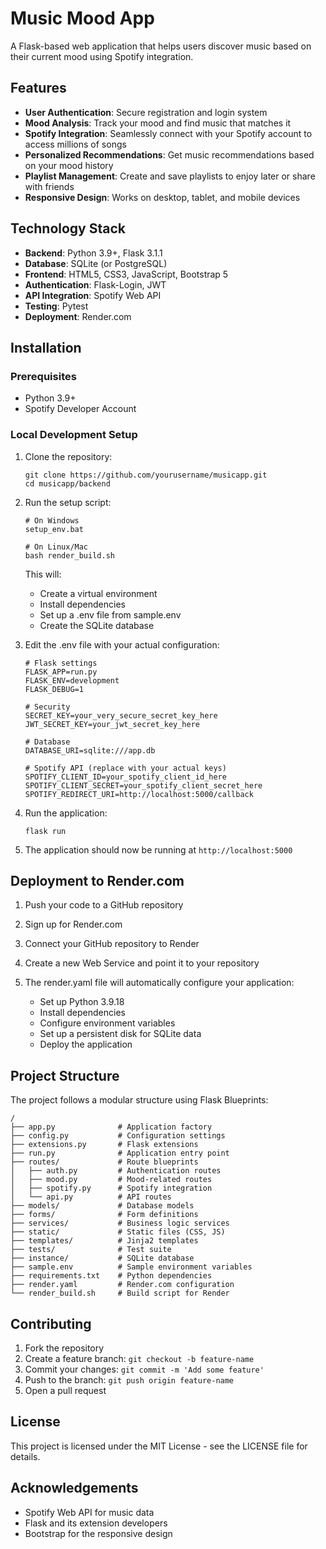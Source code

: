 # Music Mood App

A Flask-based web application that helps users discover music based on their current mood using Spotify integration.

## Features

- **User Authentication**: Secure registration and login system
- **Mood Analysis**: Track your mood and find music that matches it
- **Spotify Integration**: Seamlessly connect with your Spotify account to access millions of songs
- **Personalized Recommendations**: Get music recommendations based on your mood history
- **Playlist Management**: Create and save playlists to enjoy later or share with friends
- **Responsive Design**: Works on desktop, tablet, and mobile devices

## Technology Stack

- **Backend**: Python 3.9+, Flask 3.1.1
- **Database**: SQLite (or PostgreSQL)
- **Frontend**: HTML5, CSS3, JavaScript, Bootstrap 5
- **Authentication**: Flask-Login, JWT
- **API Integration**: Spotify Web API
- **Testing**: Pytest
- **Deployment**: Render.com

## Installation

### Prerequisites

- Python 3.9+
- Spotify Developer Account

### Local Development Setup

1. Clone the repository:
   ```
   git clone https://github.com/yourusername/musicapp.git
   cd musicapp/backend
   ```

2. Run the setup script:
   ```
   # On Windows
   setup_env.bat
   
   # On Linux/Mac
   bash render_build.sh
   ```
   
   This will:
   - Create a virtual environment
   - Install dependencies
   - Set up a .env file from sample.env
   - Create the SQLite database

3. Edit the .env file with your actual configuration:
   ```
   # Flask settings
   FLASK_APP=run.py
   FLASK_ENV=development
   FLASK_DEBUG=1

   # Security
   SECRET_KEY=your_very_secure_secret_key_here
   JWT_SECRET_KEY=your_jwt_secret_key_here

   # Database
   DATABASE_URI=sqlite:///app.db

   # Spotify API (replace with your actual keys)
   SPOTIFY_CLIENT_ID=your_spotify_client_id_here
   SPOTIFY_CLIENT_SECRET=your_spotify_client_secret_here
   SPOTIFY_REDIRECT_URI=http://localhost:5000/callback
   ```

4. Run the application:
   ```
   flask run
   ```

5. The application should now be running at `http://localhost:5000`

## Deployment to Render.com

1. Push your code to a GitHub repository

2. Sign up for Render.com

3. Connect your GitHub repository to Render

4. Create a new Web Service and point it to your repository

5. The render.yaml file will automatically configure your application:
   - Set up Python 3.9.18
   - Install dependencies
   - Configure environment variables
   - Set up a persistent disk for SQLite data
   - Deploy the application

## Project Structure

The project follows a modular structure using Flask Blueprints:

```
/
├── app.py              # Application factory
├── config.py           # Configuration settings
├── extensions.py       # Flask extensions
├── run.py              # Application entry point
├── routes/             # Route blueprints
│   ├── auth.py         # Authentication routes
│   ├── mood.py         # Mood-related routes
│   ├── spotify.py      # Spotify integration
│   └── api.py          # API routes
├── models/             # Database models
├── forms/              # Form definitions
├── services/           # Business logic services
├── static/             # Static files (CSS, JS)
├── templates/          # Jinja2 templates
├── tests/              # Test suite
├── instance/           # SQLite database
├── sample.env          # Sample environment variables
├── requirements.txt    # Python dependencies
├── render.yaml         # Render.com configuration
└── render_build.sh     # Build script for Render
```

## Contributing

1. Fork the repository
2. Create a feature branch: `git checkout -b feature-name`
3. Commit your changes: `git commit -m 'Add some feature'`
4. Push to the branch: `git push origin feature-name`
5. Open a pull request

## License

This project is licensed under the MIT License - see the LICENSE file for details.

## Acknowledgements

- Spotify Web API for music data
- Flask and its extension developers
- Bootstrap for the responsive design